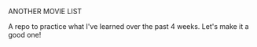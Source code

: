 ANOTHER MOVIE LIST

A repo to practice what I've learned over the past 4 weeks. Let's make it a good one!